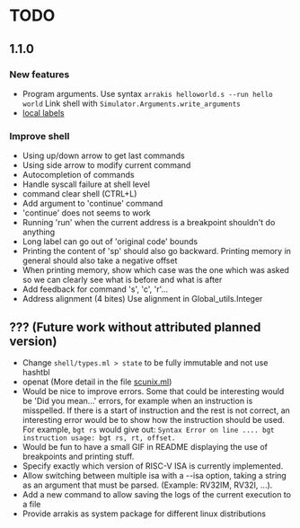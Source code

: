 # TODO

## 1.1.0

### New features

* Program arguments. Use syntax `arrakis helloworld.s --run hello world`
  Link shell with `Simulator.Arguments.write_arguments`
* [local labels](https://sourceware.org/binutils/docs/as/Symbol-Names.html)

### Improve shell

* Using up/down arrow to get last commands
* Using side arrow to modify current command
* Autocompletion of commands
* Handle syscall failure at shell level
* command clear shell (CTRL+L)
* Add argument to 'continue' command
* 'continue' does not seems to work
* Running 'run' when the current address is a breakpoint shouldn't do
  anything
* Long label can go out of 'original code' bounds
* Printing the content of 'sp' should also go backward. Printing memory in
  general should also take a negative offset
* When printing memory, show which case was the one which was asked so we can
  clearly see what is before and what is after
* Add feedback for command 's', 'c', 'r'...
* Address alignment (4 bites) Use alignment in Global_utils.Integer

## ??? (Future work without attributed planned version)

* Change `shell/types.ml > state` to be fully immutable and not use hashtbl
* openat (More detail in the file [scunix.ml](./arrakis/lib/syscall/scunix.ml))
* Would be nice to improve errors.
  Some that could be interesting would be 'Did you mean...' errors, for example
  when an instruction is misspelled.
  If there is a start of instruction and the rest is not correct, an interesting
  error would be to show how the instruction should be used.
  For example, ``bgt rs`` would give out:
  ``Syntax Error on line .... bgt instruction usage: bgt rs, rt, offset.``
* Would be fun to have a small GIF in README displaying the use of breakpoints
  and printing stuff.
* Specify exactly which version of RISC-V ISA is currently implemented.
* Allow switching between multiple isa with a --isa option, taking a string as
  an argument that must be parsed. (Example: RV32IM, RV32I, ...).
* Add a new command to allow saving the logs of the current execution to a file
* Provide arrakis as system package for different linux distributions

